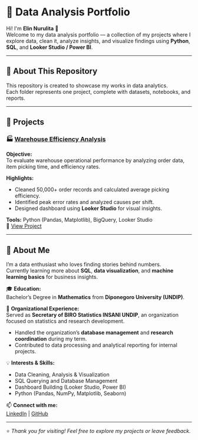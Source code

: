 # 💼 Data Analysis Portfolio

Hi! I'm **Elin Nurulita** 👋  
Welcome to my data analysis portfolio — a collection of my projects where I explore data, clean it, analyze insights, and visualize findings using **Python**, **SQL**, and **Looker Studio / Power BI**.

---

## 🧠 About This Repository
This repository is created to showcase my works in data analytics.  
Each folder represents one project, complete with datasets, notebooks, and reports.

---

## 📂 Projects

### 🏭 [Warehouse Efficiency Analysis](./warehouse_analysis/)
**Objective:**  
To evaluate warehouse operational performance by analyzing order data, item picking time, and efficiency rates.

**Highlights:**  
- Cleaned 50,000+ order records and calculated average picking efficiency.  
- Identified peak error rates and analyzed causes per shift.  
- Designed dashboard using **Looker Studio** for visual insights.

**Tools:** Python (Pandas, Matplotlib), BigQuery, Looker Studio  
📁 [View Project](./shoe-warehouse-analysis/)

---

## 🧩 About Me
I’m a data enthusiast who loves finding stories behind numbers.  
Currently learning more about **SQL**, **data visualization**, and **machine learning basics** for business insights.  

🎓 **Education:**  
Bachelor’s Degree in **Mathematics** from **Diponegoro University (UNDIP)**.  

🧾 **Organizational Experience:**  
Served as **Secretary of BIRO Statistics INSANI UNDIP**, an organization focused on statistics and research development.  
- Handled the organization’s **database management** and **research coordination** during my term.  
- Contributed to data processing and analytical reporting for internal projects.

💡 **Interests & Skills:**  
- Data Cleaning, Analysis & Visualization  
- SQL Querying and Database Management  
- Dashboard Building (Looker Studio, Power BI)  
- Python (Pandas, NumPy, Matplotlib, Seaborn)

📫 **Connect with me:**  
[LinkedIn](https://www.linkedin.com/in/elin-nurulita-258b082a7/) | [GitHub](https://github.com/elin-nurulita/)

---

⭐ *Thank you for visiting! Feel free to explore my projects or leave feedback.*
